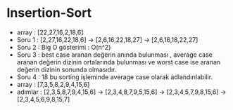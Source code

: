 # Insertion-Sort
 * array : [22,27,16,2,18,6]
 * Soru 1 : [2,27,16,22,18,6] -> [2,6,16,22,18,27] -> [2,6,16,18,22,27]
 * Soru 2 :  Big O gösterimi : O(n^2)
 * Soru 3 : best case  aranan değerin anında bulunması , average case aranan değerin dizinin ortalarında bulunması ve worst case ise aranan değerin dizinin sonunda olmasıdır.
 * Soru 4 : 18 bu sorting işleminde average case olarak adlandırılabilir.
 * array : [7,3,5,8,2,9,4,15,6]
 * adımlar : [2,3,5,8,7,9,4,15,6] -> [2,3,4,8,7,9,5,15,6] -> [2,3,4,5,7,9,8,15,6] -> [2,3,4,5,6,9,8,15,7]
